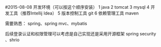 #2015-08-08
开发环境（可以按这个顺序安装）
1 java
2 tomcat
3 mysql
4 开发工具（推荐Intellij Idea）
5 版本控制工具 git
6 依赖管理工具 maven

需要熟悉：
spring、spring mvc、mybatis

后续登录认证和权限管理可以考虑是自己实现还是采用开源框架
spring security 、shrio
